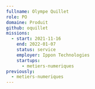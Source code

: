 ```yaml
---
fullname: Olympe Quillet
role: PO
domaine: Produit
github: oquillet
missions:
  - start: 2021-11-16
    end: 2022-01-07
    status: service
    employer: Ippon Technologies
    startups:
      - metiers-numeriques
previously:
  - metiers-numeriques
---
```

